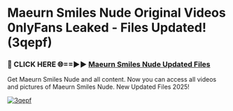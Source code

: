 # Maeurn Smiles Nude Original Videos 0nlyFans Leaked - Files Updated! (3qepf)

<h3>🔴 CLICK HERE 🌐==►► <a href="https://tinyurl.com/yc6ubb5a" rel="nofollow">Maeurn Smiles Nude Updated Files</a></h3>

Get Maeurn Smiles Nude and all content. Now you can access all videos and pictures of Maeurn Smiles Nude. New Updated Files 2025!

[![3qepf](https://i.imgur.com/7eu0CRL.gif)](https://tinyurl.com/yc6ubb5a)
